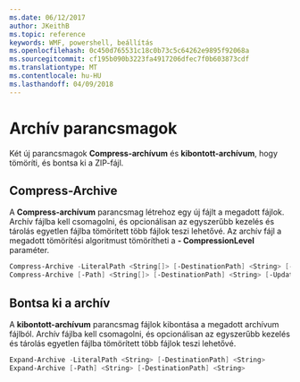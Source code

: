 ```yaml
---
ms.date: 06/12/2017
author: JKeithB
ms.topic: reference
keywords: WMF, powershell, beállítás
ms.openlocfilehash: 0c450d765531c18c0b73c5c64262e9895f92068a
ms.sourcegitcommit: cf195b090b3223fa4917206dfec7f0b603873cdf
ms.translationtype: MT
ms.contentlocale: hu-HU
ms.lasthandoff: 04/09/2018
---
```

# <a name="archive-cmdlets"></a>Archív parancsmagok

Két új parancsmagok **Compress-archívum** és **kibontott-archívum**, hogy tömöríti, és bontsa ki a ZIP-fájl.

## <a name="compress-archive"></a>Compress-Archive
A **Compress-archívum** parancsmag létrehoz egy új fájlt a megadott fájlok. Archív fájlba kell csomagolni, és opcionálisan az egyszerűbb kezelés és tárolás egyetlen fájlba tömörített több fájlok teszi lehetővé. Az archív fájl a megadott tömörítési algoritmust tömörítheti a **- CompressionLevel** paraméter.
```powershell
Compress-Archive -LiteralPath <String[]> [-DestinationPath] <String> [-Update] [-CompressionLevel <Microsoft.PowerShell.Commands.CompressionLevel>]
Compress-Archive [-Path] <String[]> [-DestinationPath] <String> [-Update] [-CompressionLevel <Microsoft.PowerShell.Commands.CompressionLevel>]
```

## <a name="expand-archive"></a>Bontsa ki a archív
A **kibontott-archívum** parancsmag fájlok kibontása a megadott archívum fájlból. Archív fájlba kell csomagolni, és opcionálisan az egyszerűbb kezelés és tárolás egyetlen fájlba tömörített több fájlok teszi lehetővé.
```powershell
Expand-Archive -LiteralPath <String> [-DestinationPath] <String>
Expand-Archive [-Path] <String> [-DestinationPath] <String>
```